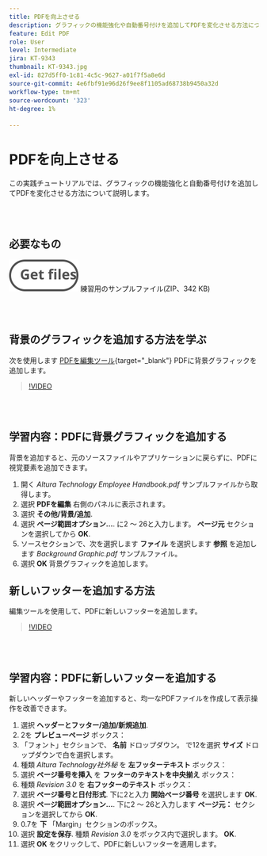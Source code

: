 ```yaml
---
title: PDFを向上させる
description: グラフィックの機能強化や自動番号付けを追加してPDFを変化させる方法について説明します
feature: Edit PDF
role: User
level: Intermediate
jira: KT-9343
thumbnail: KT-9343.jpg
exl-id: 827d5ff0-1c81-4c5c-9627-a01f7f5a8e6d
source-git-commit: 4e6fbf91e96d26f9ee8f1105ad68738b9450a32d
workflow-type: tm+mt
source-wordcount: '323'
ht-degree: 1%

---
```


# PDFを向上させる

この実践チュートリアルでは、グラフィックの機能強化と自動番号付けを追加してPDFを変化させる方法について説明します。

<br> 

## 必要なもの

[![ファイルを取得](../assets/Getfiles.svg)](../assets/Enhance.zip)
練習用のサンプルファイル(ZIP、342 KB)

<br> 

## 背景のグラフィックを追加する方法を学ぶ

次を使用します [PDFを編集ツール](https://www.adobe.com/jp/acrobat/online/pdf-editor.html){target="_blank"} PDFに背景グラフィックを追加します。

>[!VIDEO](https://video.tv.adobe.com/v/338746?hidetitle=true)

<br> 

## 学習内容：PDFに背景グラフィックを追加する

背景を追加すると、元のソースファイルやアプリケーションに戻らずに、PDFに視覚要素を追加できます。

1. 開く *Altura Technology Employee Handbook.pdf* サンプルファイルから取得します。
1. 選択 **PDFを編集** 右側のパネルに表示されます。
1. 選択 **その他/背景/追加**.
1. 選択 **ページ範囲オプション…**.
に2 ～ 26と入力します。 **ページ元** セクションを選択してから **OK**.
1. ソースセクションで、次を選択します **ファイル** を選択します **参照** を追加します *Background Graphic.pdf* サンプルファイル。
1. 選択 **OK** 背景グラフィックを追加します。

## 新しいフッターを追加する方法

編集ツールを使用して、PDFに新しいフッターを追加します。

>[!VIDEO](https://video.tv.adobe.com/v/338745?hidetitle=true)

<br> 

## 学習内容：PDFに新しいフッターを追加する

新しいヘッダーやフッターを追加すると、均一なPDFファイルを作成して表示操作を改善できます。

1. 選択 **ヘッダーとフッター/追加/新規追加**.
1. 2を **プレビューページ** ボックス：
1. 「フォント」セクションで、 **名前** ドロップダウン。
で12を選択 **サイズ** ドロップダウンで白を選択します。
1. 種類 *Altura Technology社外秘* を **左フッターテキスト** ボックス：
1. 選択 **ページ番号を挿入** を **フッターのテキストを中央揃え** ボックス：
1. 種類 *Revision 3.0* を **右フッターのテキスト** ボックス：
1. 選択 **ページ番号と日付形式**.
下に2と入力 **開始ページ番号** を選択します **OK**.
1. 選択 **ページ範囲オプション…**.
下に2 ～ 26と入力します **ページ元：** セクションを選択してから **OK**.
1. 0.7を **下** 「Margin」セクションのボックス。
1. 選択 **設定を保存**.
種類 *Revision 3.0* をボックス内で選択します。 **OK**.
1. 選択 **OK** をクリックして、PDFに新しいフッターを適用します。

